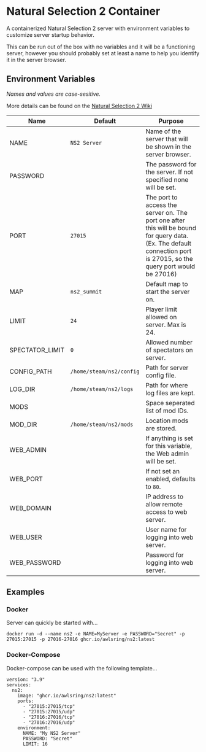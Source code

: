 # Natural Selection 2 Container

A containerized Natural Selection 2 server with environment variables to customize server startup behavior.

This can be run out of the box with no variables and it will be a functioning server, however you should probably set at least a name to help you identify it in the server browser.

## Environment Variables

_Names and values are case-sesitive._

More details can be found on the [Natural Selection 2 Wiki](https://naturalselection.fandom.com/wiki/Dedicated_Server)

| Name            | Default             | Purpose                                                                                                                                                                                                                   |
| --------------- | ------------------- | ------------------------------------------------------------------------------------------------------------------------------------------------------------------------------------------------------------------------- |
| NAME     | `NS2 Server`               | Name of the server that will be shown in the server browser.                                                                                                                                                              |
| PASSWORD        |                     | The password for the server. If not specified none will be set.                                                                                                                                                           |
| PORT            | `27015`             | The port to access the server on. The port one after this will be bound for query data. (Ex. The default connection port is 27015, so the query port would be 27016)                                                      |
| MAP             | `ns2_summit`        | Default map to start the server on.                                                                                                                                                                                       |
| LIMIT           | `24`                | Player limit allowed on server. Max is 24.                                                                                                                                                                                |
| SPECTATOR_LIMIT | `0`                 | Allowed number of spectators on server.                                                                                                                                                                                   |
| CONFIG_PATH     | `/home/steam/ns2/config`                    | Path for server config file.                                                                                                                                                                                              |
| LOG_DIR         |      `/home/steam/ns2/logs`                | Path for where log files are kept.                                                                                                                                                                                                         |
| MODS            |                     | Space seperated list of mod IDs.                                                                                                                                                                                          |
| MOD_DIR     |      `/home/steam/ns2/mods`                | Location mods are stored.                                                                                                                                                                                                 |
| WEB_ADMIN       |                     | If anything is set for this variable, the Web admin will be set.                                                                                                                                                          |
| WEB_PORT       |                     | If not set an enabled, defaults to `80`.                                                                                                                                                          |
| WEB_DOMAIN      |                     | IP address to allow remote access to web server.                                                                                                                                                                          |
| WEB_USER        |                     | User name for logging into web server.                                                                                                                                                                                    |
| WEB_PASSWORD    |                     | Password for logging into web server.                                                                                                                                                                                     |

## Examples

### Docker

Server can quickly be started with...

`docker run -d --name ns2 -e NAME=MyServer -e PASSWORD="Secret" -p 27015:27015 -p 27016-27016 ghcr.io/awlsring/ns2:latest`

### Docker-Compose

Docker-compose can be used with the following template...

```
version: "3.9"
services:
  ns2:
    image: "ghcr.io/awlsring/ns2:latest"
    ports:
      - "27015:27015/tcp"
      - "27015:27015/udp"
      - "27016:27016/tcp"
      - "27016:27016/udp"
    environment:
      NAME: "My NS2 Server"
      PASSWORD: "Secret"
      LIMIT: 16
```
